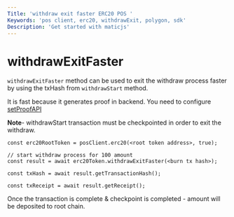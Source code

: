 ```yaml
---
Title: 'withdraw exit faster ERC20 POS '
Keywords: 'pos client, erc20, withdrawExit, polygon, sdk'
Description: 'Get started with maticjs'
---
```


# withdrawExitFaster

`withdrawExitFaster` method can be used to exit the withdraw process faster by using the txHash from `withdrawStart` method.

<div class="highlight mb-20px mt-20px">
It is fast because it generates proof in backend. You need to configure <a href="v3/docs/set-proof-api">setProofAPI</a>
</div>

**Note**- withdrawStart transaction must be checkpointed in order to exit the withdraw.

```
const erc20RootToken = posClient.erc20(<root token address>, true);

// start withdraw process for 100 amount
const result = await erc20Token.withdrawExitFaster(<burn tx hash>);

const txHash = await result.getTransactionHash();

const txReceipt = await result.getReceipt();

```

Once the transaction is complete & checkpoint is completed - amount will be deposited to root chain.
